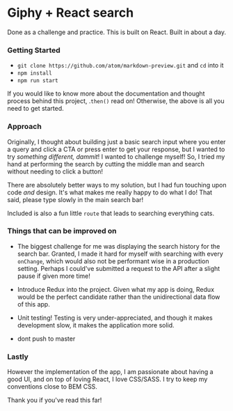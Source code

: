 # Giphy + React search

Done as a challenge and practice. This is built on React. Built in about a day.

### Getting Started
- `git clone https://github.com/atom/markdown-preview.git` and `cd` into it
- `npm install`
- `npm run start`

If you would like to know more about the documentation and thought process behind this project, .`then()` read on! Otherwise, the above is all you need to get started.

### Approach
Originally, I thought about building just a basic search input where you enter a query and click a CTA or press enter to get your response, but I wanted to try _something different, dammit_! I wanted to challenge myself! So, I tried my hand at performing the search by cutting the middle man and search without needing to click a button!

There are absolutely better ways to my solution, but I had fun touching upon code _and_ design. It's what makes me really happy to do what I do! That said, please type slowly in the main search bar!

Included is also a fun little `route` that leads to searching everything cats.

### Things that can be improved on
- The biggest challenge for me was displaying the search history for the search bar. Granted, I made it hard for myself with searching with every `onChange`, which would also not be performant wise in a production setting. Perhaps I could've submitted a request to the API after a slight pause if given more time!

- Introduce Redux into the project. Given what my app is doing, Redux would be the perfect candidate rather than the unidirectional data flow of this app.

- Unit testing! Testing is very under-appreciated, and though it makes development slow, it makes the application more solid.

- dont push to master

### Lastly
However the implementation of the app, I am passionate about having a good UI, and on top of loving React, I love CSS/SASS. I try to keep my conventions close to BEM CSS.


Thank you if you've read this far!
